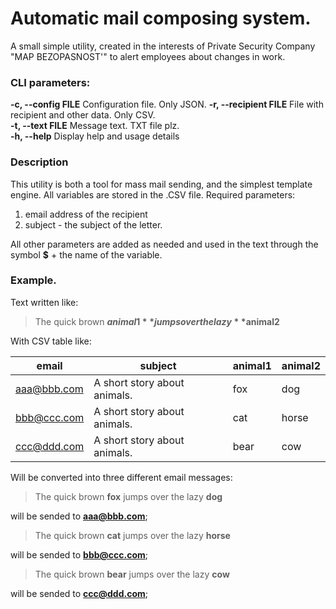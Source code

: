 # Automatic mail composing system. 

A small simple utility, created in the interests of Private Security Company "MAP BEZOPASNOST'" to alert employees about changes in work.

### CLI parameters:

  **-c, --config FILE**      Configuration file. Only JSON.
  **-r, --recipient FILE**   File with recipient and other data. Only CSV.  
  **-t, --text FILE**        Message text. TXT file plz.  
  **-h, --help**             Display help and usage details   


### Description

This utility is both a tool for mass mail sending, and the simplest template engine.
All variables are stored in the .CSV file.
Required parameters:  
1. email address of the recipient  
2. subject - the subject of the letter.  

All other parameters are added as needed and used in the text through the symbol **$** + the name of the variable.

### Example.

Text written like:

>The quick brown **$animal1** jumps over the lazy **$animal2**

With CSV table like:

| email         | subject                      | animal1  | animal2         |
| ------------- | ---------------------------- | -------- | --------------- |
| aaa@bbb.com   | A short story about animals. |   fox    | dog             |
| bbb@ccc.com   | A short story about animals. |   cat    | horse           |
| ccc@ddd.com   | A short story about animals. |   bear   | cow             |

Will be converted into three different email messages:

>The quick brown **fox** jumps over the lazy **dog**

will be sended to **aaa@bbb.com**;

>The quick brown **cat** jumps over the lazy **horse**

will be sended to **bbb@ccc.com**;

>The quick brown **bear** jumps over the lazy **cow**

will be sended to **ccc@ddd.com**;


